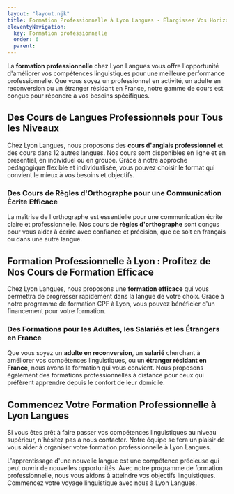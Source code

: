 ```yaml
---
layout: "layout.njk"
title: Formation Professionnelle à Lyon Langues - Élargissez Vos Horizons Professionnels
eleventyNavigation:
  key: Formation professionnelle
  order: 6
  parent:
---
```



La **formation professionnelle** chez Lyon Langues vous offre l'opportunité d'améliorer vos compétences linguistiques pour une meilleure performance professionnelle. Que vous soyez un professionnel en activité, un adulte en reconversion ou un étranger résidant en France, notre gamme de cours est conçue pour répondre à vos besoins spécifiques.

## Des Cours de Langues Professionnels pour Tous les Niveaux
Chez Lyon Langues, nous proposons des **cours d'anglais professionnel** et des cours dans 12 autres langues. Nos cours sont disponibles en ligne et en présentiel, en individuel ou en groupe. Grâce à notre approche pédagogique flexible et individualisée, vous pouvez choisir le format qui convient le mieux à vos besoins et objectifs.

### Des Cours de Règles d'Orthographe pour une Communication Écrite Efficace
La maîtrise de l'orthographe est essentielle pour une communication écrite claire et professionnelle. Nos cours de **règles d'orthographe** sont conçus pour vous aider à écrire avec confiance et précision, que ce soit en français ou dans une autre langue.

## Formation Professionnelle à Lyon : Profitez de Nos Cours de Formation Efficace
Chez Lyon Langues, nous proposons une **formation efficace** qui vous permettra de progresser rapidement dans la langue de votre choix. Grâce à notre programme de formation CPF à Lyon, vous pouvez bénéficier d'un financement pour votre formation.

### Des Formations pour les Adultes, les Salariés et les Étrangers en France
Que vous soyez un **adulte en reconversion**, un **salarié** cherchant à améliorer vos compétences linguistiques, ou un **étranger résidant en France**, nous avons la formation qui vous convient. Nous proposons également des formations professionnelles à distance pour ceux qui préfèrent apprendre depuis le confort de leur domicile.

## Commencez Votre Formation Professionnelle à Lyon Langues
Si vous êtes prêt à faire passer vos compétences linguistiques au niveau supérieur, n'hésitez pas à nous contacter. Notre équipe se fera un plaisir de vous aider à organiser votre formation professionnelle à Lyon Langues.

L'apprentissage d'une nouvelle langue est une compétence précieuse qui peut ouvrir de nouvelles opportunités. Avec notre programme de formation professionnelle, nous vous aidons à atteindre vos objectifs linguistiques. Commencez votre voyage linguistique avec nous à Lyon Langues.

